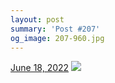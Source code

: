 ```yaml
---
layout: post
summary: 'Post #207'
og_image: 207-960.jpg
---
```


<p>
  <time>
    <a href="/207">June 18, 2022</a>
  </time>
  <a href="/207">
    <img src="{{ site.assets_url }}/207-480.jpg" srcset="{{ site.assets_url }}/207-240.jpg 240w, {{ site.assets_url }}/207-480.jpg 480w, {{ site.assets_url }}/207-720.jpg 720w, {{ site.assets_url }}/207-960.jpg 960w" sizes="(min-width: 700px) 50vw, calc(100vw - 2rem)" />
  </a>
</p>

